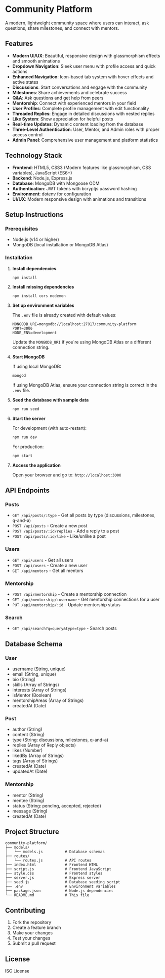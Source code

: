 # Community Platform

A modern, lightweight community space where users can interact, ask questions, share milestones, and connect with mentors.

## Features

- **Modern UI/UX**: Beautiful, responsive design with glassmorphism effects and smooth animations
- **Dropdown Navigation**: Sleek user menu with profile access and quick actions
- **Enhanced Navigation**: Icon-based tab system with hover effects and active states
- **Discussions**: Start conversations and engage with the community
- **Milestones**: Share achievements and celebrate success
- **Q&A**: Ask questions and get help from peers
- **Mentorship**: Connect with experienced mentors in your field
- **User Profiles**: Complete profile management with edit functionality
- **Threaded Replies**: Engage in detailed discussions with nested replies
- **Like System**: Show appreciation for helpful posts
- **Real-time Updates**: Dynamic content loading from the database
- **Three-Level Authentication**: User, Mentor, and Admin roles with proper access control
- **Admin Panel**: Comprehensive user management and platform statistics

## Technology Stack

- **Frontend**: HTML5, CSS3 (Modern features like glassmorphism, CSS variables), JavaScript (ES6+)
- **Backend**: Node.js, Express.js
- **Database**: MongoDB with Mongoose ODM
- **Authentication**: JWT tokens with bcryptjs password hashing
- **Environment**: dotenv for configuration
- **UI/UX**: Modern responsive design with animations and transitions

## Setup Instructions

### Prerequisites

- Node.js (v14 or higher)
- MongoDB (local installation or MongoDB Atlas)

### Installation

1. **Install dependencies**

   ```bash
   npm install
   ```

2. **Install missing dependencies**

   ```bash
   npm install cors nodemon
   ```

3. **Set up environment variables**

   The `.env` file is already created with default values:

   ```
   MONGODB_URI=mongodb://localhost:27017/community-platform
   PORT=3000
   NODE_ENV=development
   ```

   Update the `MONGODB_URI` if you're using MongoDB Atlas or a different connection string.

4. **Start MongoDB**

   If using local MongoDB:

   ```bash
   mongod
   ```

   If using MongoDB Atlas, ensure your connection string is correct in the `.env` file.

5. **Seed the database with sample data**

   ```bash
   npm run seed
   ```

6. **Start the server**

   For development (with auto-restart):

   ```bash
   npm run dev
   ```

   For production:

   ```bash
   npm start
   ```

7. **Access the application**

   Open your browser and go to: `http://localhost:3000`

## API Endpoints

### Posts

- `GET /api/posts/:type` - Get all posts by type (discussions, milestones, q-and-a)
- `POST /api/posts` - Create a new post
- `POST /api/posts/:id/replies` - Add a reply to a post
- `POST /api/posts/:id/like` - Like/unlike a post

### Users

- `GET /api/users` - Get all users
- `POST /api/users` - Create a new user
- `GET /api/mentors` - Get all mentors

### Mentorship

- `POST /api/mentorship` - Create a mentorship connection
- `GET /api/mentorship/:username` - Get mentorship connections for a user
- `PUT /api/mentorship/:id` - Update mentorship status

### Search

- `GET /api/search?q=query&type=type` - Search posts

## Database Schema

### User

- username (String, unique)
- email (String, unique)
- bio (String)
- skills (Array of Strings)
- interests (Array of Strings)
- isMentor (Boolean)
- mentorshipAreas (Array of Strings)
- createdAt (Date)

### Post

- author (String)
- content (String)
- type (String: discussions, milestones, q-and-a)
- replies (Array of Reply objects)
- likes (Number)
- likedBy (Array of Strings)
- tags (Array of Strings)
- createdAt (Date)
- updatedAt (Date)

### Mentorship

- mentor (String)
- mentee (String)
- status (String: pending, accepted, rejected)
- message (String)
- createdAt (Date)

## Project Structure

```
community-platform/
├── models/
│   └── models.js          # Database schemas
├── routes/
│   └── routes.js          # API routes
├── index.html             # Frontend HTML
├── script.js              # Frontend JavaScript
├── style.css              # Frontend styles
├── server.js              # Express server
├── seed.js                # Database seeding script
├── .env                   # Environment variables
├── package.json           # Node.js dependencies
└── README.md              # This file
```

## Contributing

1. Fork the repository
2. Create a feature branch
3. Make your changes
4. Test your changes
5. Submit a pull request

## License

ISC License
